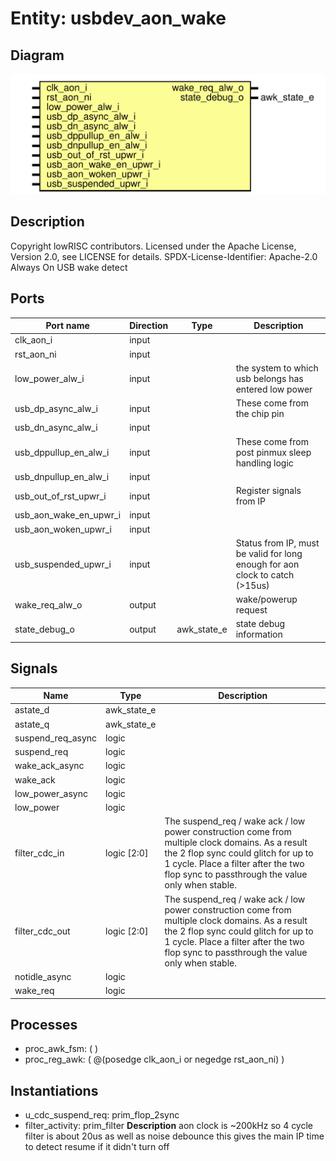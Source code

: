 # Entity: usbdev_aon_wake

## Diagram

![Diagram](usbdev_aon_wake.svg "Diagram")
## Description

Copyright lowRISC contributors.
 Licensed under the Apache License, Version 2.0, see LICENSE for details.
 SPDX-License-Identifier: Apache-2.0
 Always On USB wake detect
 
## Ports

| Port name              | Direction | Type        | Description                                                                  |
| ---------------------- | --------- | ----------- | ---------------------------------------------------------------------------- |
| clk_aon_i              | input     |             |                                                                              |
| rst_aon_ni             | input     |             |                                                                              |
| low_power_alw_i        | input     |             | the system to which usb belongs has entered low power                        |
| usb_dp_async_alw_i     | input     |             | These come from the chip pin                                                 |
| usb_dn_async_alw_i     | input     |             |                                                                              |
| usb_dppullup_en_alw_i  | input     |             | These come from post pinmux sleep handling logic                             |
| usb_dnpullup_en_alw_i  | input     |             |                                                                              |
| usb_out_of_rst_upwr_i  | input     |             | Register signals from IP                                                     |
| usb_aon_wake_en_upwr_i | input     |             |                                                                              |
| usb_aon_woken_upwr_i   | input     |             |                                                                              |
| usb_suspended_upwr_i   | input     |             | Status from IP, must be valid for long enough for aon clock to catch (>15us) |
| wake_req_alw_o         | output    |             | wake/powerup request                                                         |
| state_debug_o          | output    | awk_state_e | state debug information                                                      |
## Signals

| Name              | Type        | Description                                                                                                                                                                                                                           |
| ----------------- | ----------- | ------------------------------------------------------------------------------------------------------------------------------------------------------------------------------------------------------------------------------------- |
| astate_d          | awk_state_e |                                                                                                                                                                                                                                       |
| astate_q          | awk_state_e |                                                                                                                                                                                                                                       |
| suspend_req_async | logic       |                                                                                                                                                                                                                                       |
| suspend_req       | logic       |                                                                                                                                                                                                                                       |
| wake_ack_async    | logic       |                                                                                                                                                                                                                                       |
| wake_ack          | logic       |                                                                                                                                                                                                                                       |
| low_power_async   | logic       |                                                                                                                                                                                                                                       |
| low_power         | logic       |                                                                                                                                                                                                                                       |
| filter_cdc_in     | logic [2:0] | The suspend_req / wake ack / low power construction come from multiple clock domains. As a result the 2 flop sync could glitch for up to 1 cycle.  Place a filter after the two flop sync to passthrough the value only when stable.  |
| filter_cdc_out    | logic [2:0] | The suspend_req / wake ack / low power construction come from multiple clock domains. As a result the 2 flop sync could glitch for up to 1 cycle.  Place a filter after the two flop sync to passthrough the value only when stable.  |
| notidle_async     | logic       |                                                                                                                                                                                                                                       |
| wake_req          | logic       |                                                                                                                                                                                                                                       |
## Processes
- proc_awk_fsm: (  )
- proc_reg_awk: ( @(posedge clk_aon_i or negedge rst_aon_ni) )
## Instantiations

- u_cdc_suspend_req: prim_flop_2sync
- filter_activity: prim_filter
**Description**
aon clock is ~200kHz so 4 cycle filter is about 20us
as well as noise debounce this gives the main IP time to detect resume if it didn't turn off

